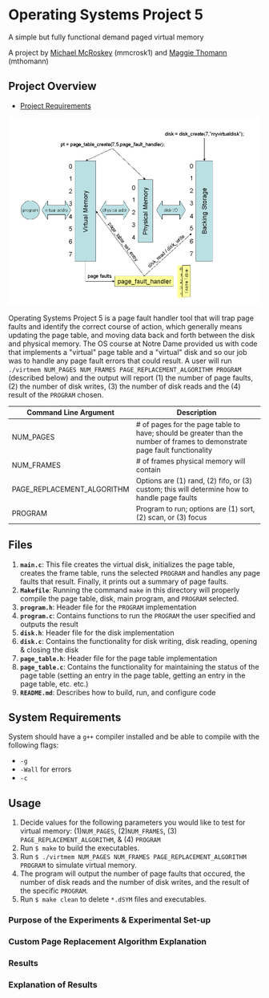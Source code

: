 # Operating Systems Project 5
A simple but fully functional demand paged virtual memory

A project by [Michael McRoskey](http://michaelmcroskey.com/) (mmcrosk1) and [Maggie Thomann](http://maggiethomann.com/) (mthomann)

Project Overview
--------

- [Project Requirements](http://www3.nd.edu/~dthain/courses/cse30341/spring2017/project5/project5.html)

<img src="images/vm1.gif" width="500">

Operating Systems Project 5 is a page fault handler tool that will trap page faults and identify the correct course of action, which generally means updating the page table, and moving data back and forth between the disk and physical memory.  The OS course at Notre Dame provided us with code that implements a "virtual" page table and a "virtual" disk and so our job was to handle any page fault errors that could result.  A user will run `./virtmem NUM_PAGES NUM_FRAMES PAGE_REPLACEMENT_ALGORITHM PROGRAM` (described below) and the output will report (1) the number of page faults, (2) the number of disk writes, (3) the number of disk reads and the (4) result of the `PROGRAM` chosen.

|       Command Line Argument       |                 Description               |
|-----------------------------------|-------------------------------------------|
|  NUM_PAGES		            | # of pages for the page table to have; should be greater than the number of frames to demonstrate page fault functionality |
|  NUM_FRAMES                       | # of frames physical memory will contain |
| PAGE_REPLACEMENT_ALGORITHM        | Options are (1) rand, (2) fifo, or (3) custom; this will determine how to handle page faults |
| PROGRAM			    | Program to run; options are (1) sort, (2) scan, or (3) focus | 

## Files
1. **`main.c`**: This file creates the virtual disk, initializes the page table, creates the frame table, runs the selected `PROGRAM` and handles any page faults that result.  Finally, it prints out a summary of page faults.
2. **`Makefile`**: Running the command `make` in this directory will properly compile the page table, disk, main program, and `PROGRAM` selected.
3. **`program.h`**: Header file for the `PROGRAM` implementation
4. **`program.c`**: Contains functions to run the `PROGRAM` the user specified and outputs the result
5. **`disk.h`**: Header file for the disk implementation
6. **`disk.c`**: Contains the functionality for disk writing, disk reading, opening & closing the disk
7. **`page_table.h`**: Header file for the page table implementation
8. **`page_table.c`**: Contains the functionality for maintaining the status of the page table (setting an entry in the page table, getting an entry in the page table, etc. etc.)
9. **`README.md`**: Describes how to build, run, and configure code

## System Requirements
System should have a `g++` compiler installed and be able to compile with the following flags:
- `-g`
- `-Wall` for errors
- `-c` 

## Usage
1. Decide values for the following parameters you would like to test for virtual memory: (1)`NUM_PAGES`, (2)`NUM_FRAMES`, (3) `PAGE_REPLACEMENT_ALGORITHM`, & (4) `PROGRAM`
2. Run `$ make` to build the executables.
3. Run `$ ./virtmem NUM_PAGES NUM_FRAMES PAGE_REPLACEMENT_ALGORITHM PROGRAM` to simulate virtual memory.
4. The program will output the number of page faults that occured, the number of disk reads and the number of disk writes, and the result of the specific `PROGRAM`.
5. Run `$ make clean` to delete `*.dSYM` files and executables.

### Purpose of the Experiments & Experimental Set-up

### Custom Page Replacement Algorithm Explanation

### Results

### Explanation of Results
